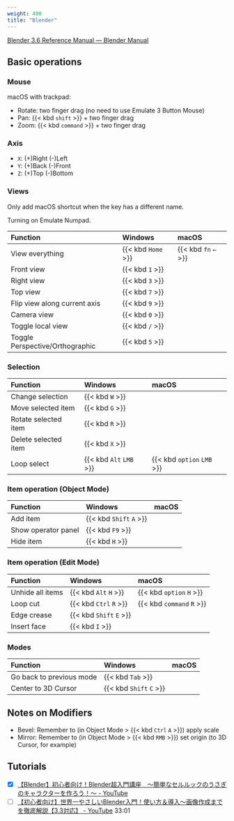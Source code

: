 ```yaml
---
weight: 400
title: "Blender"
---
```

[Blender 3.6 Reference Manual — Blender Manual](https://docs.blender.org/manual/en/3.6/index.html)

## Basic operations

### Mouse

macOS with trackpad:

- Rotate: two finger drag (no need to use Emulate 3 Button Mouse)
- Pan: {{< kbd `shift` >}} \+ two finger drag
- Zoom: {{< kbd `command` >}} \+ two finger drag

### Axis

- `X`: (+)Right (-)Left
- `Y`: (+)Back (-)Front
- `Z`: (+)Top (-)Bottom

### Views

Only add macOS shortcut when the key has a different name.

Turning on Emulate Numpad.

| Function | Windows | macOS |
|:---------|:--------|:------|
| View everything | {{< kbd `Home` >}} | {{< kbd `fn` `←` >}} |
| Front view | {{< kbd `1` >}} |    |
| Right view | {{< kbd `3` >}} |    |
| Top view | {{< kbd `7` >}} |    |
| Flip view along current axis | {{< kbd `9` >}} |    |
| Camera view | {{< kbd `0` >}} |    |
| Toggle local view | {{< kbd `/` >}} |    |
| Toggle Perspective/Orthographic | {{< kbd `5` >}} |    |

<!-- `If you reset your camera rotation ( alt-r ) `??? -->

### Selection

| Function | Windows | macOS |
|:---------|:--------|:------|
| Change selection | {{< kbd `W` >}} |    |
| Move selected item | {{< kbd `G` >}} |    |
| Rotate selected item | {{< kbd `R` >}} |    |
| Delete selected item | {{< kbd `X` >}} |    |
| Loop select | {{< kbd `Alt` `LMB` >}} | {{< kbd `option` `LMB` >}} |


### Item operation \(Object Mode\)

| Function | Windows | macOS |
|:---------|:--------|:------|
| Add item | {{< kbd `Shift` `A` >}} |    |
| Show operator panel | {{< kbd `F9` >}} |    |
| Hide item | {{< kbd `H` >}} |    |

### Item operation \(Edit Mode\)

| Function | Windows | macOS |
|:---------|:--------|:------|
| Unhide all items | {{< kbd `Alt` `H` >}} | {{< kbd `option` `H` >}} |
| Loop cut | {{< kbd `Ctrl` `R` >}} | {{< kbd `command` `R` >}} |
| Edge crease | {{< kbd `Shift` `E` >}} |    |
| Insert face | {{< kbd `I` >}} |    |

### Modes

| Function | Windows | macOS |
|:---------|:--------|:------|
| Go back to previous mode | {{< kbd `Tab` >}} |    |
| Center to 3D Cursor | {{< kbd `Shift` `C` >}} |    |


## Notes on Modifiers

- Bevel: Remember to \(in Object Mode > {{< kbd `Ctrl` `A` >}}\) apply scale
- Mirror: Remember to \(in Object Mode > {{< kbd `RMB` >}}\) set origin \(to 3D Cursor, for example\)



## Tutorials



- [x] [【Blender】初心者向け！Blender超入門講座　～簡単なセルルックのうさぎのキャラクターを作ろう！～ - YouTube](https://www.youtube-nocookie.com/embed/OoM0ikOi1v4?cc_load_policy=1&hl=en)
- [ ] [【初心者向け】世界一やさしいBlender入門！使い方＆導入〜画像作成までを徹底解説【3.3対応】 - YouTube](https://www.youtube-nocookie.com/embed/S6aAvxUx2ko?cc_load_policy=1&hl=en) 33:01

<!-- - [ ] [If I Started Blender In 2023, I'd Do This - YouTube](https://www.youtube-nocookie.com/embed/1WOVNkJQEAQ?cc_load_policy=1&hl=en)
- [ ] [I animated this in 18 days... in Blender - YouTube](https://www.youtube-nocookie.com/embed/tCTkkHGRpNk?cc_load_policy=1&hl=en) -->
